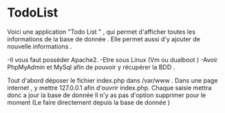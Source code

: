 # TodoList

 Voici une application "Todo List " , qui permet d'afficher toutes les informations de la base de donnée .
Elle permet aussi d'y ajouter de nouvelle informations .

-Il vous faut posséder Apache2.
-Etre sous Linux (Vm ou dualboot )
-Avoir PhpMyAdmin et MySql afin de pouvoir y récupérer la BDD .

Tout d'abord déposer le fichier index.php dans /var/www .
Dans une page internet , y mettre 127.0.0.1 afin d'ouvrir index.php.
Chaque saisie mettra donc a jour la base de donnée
Il n'y as pas d'option supprimer pour le moment (Le faire directement depuis la base de donnée )
